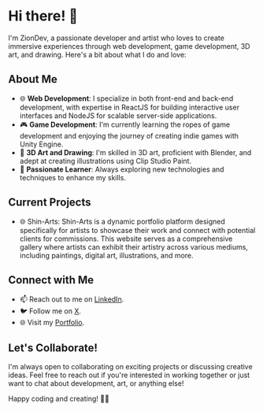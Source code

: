 # Hi there! 👋

I'm ZionDev, a passionate developer and artist who loves to create immersive experiences through web development, game development, 3D art, and drawing. Here's a bit about what I do and love:

## About Me

- 🌐 **Web Development**: I specialize in both front-end and back-end development, with expertise in ReactJS for building interactive user interfaces and NodeJS for scalable server-side applications.
- 🎮 **Game Development**: I'm currently learning the ropes of game development and enjoying the journey of creating indie games with Unity Engine.
- 🎨 **3D Art and Drawing**: I'm skilled in 3D art, proficient with Blender, and adept at creating illustrations using Clip Studio Paint.
- 🚀 **Passionate Learner**: Always exploring new technologies and techniques to enhance my skills.

## Current Projects

- 🌐 Shin-Arts: Shin-Arts is a dynamic portfolio platform designed specifically for artists to showcase their work and connect with potential clients for commissions. This website serves as a comprehensive gallery where artists can exhibit their artistry across various mediums, including paintings, digital art, illustrations, and more.

## Connect with Me

- 📫 Reach out to me on [LinkedIn](https://www.linkedin.com/in/tanishq-54b391314).
- 🐦 Follow me on [X](https://https://x.com/zion_arts_).
- 🌐 Visit my [Portfolio](https://yourportfolio.com).

## Let's Collaborate!

I'm always open to collaborating on exciting projects or discussing creative ideas. Feel free to reach out if you're interested in working together or just want to chat about development, art, or anything else!

Happy coding and creating! 🚀✨

